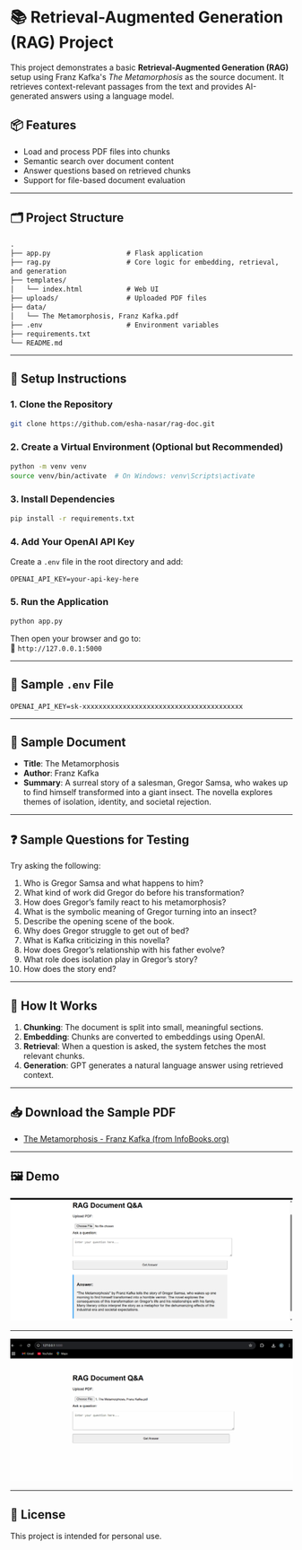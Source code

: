 
# 📚 Retrieval-Augmented Generation (RAG) Project

This project demonstrates a basic **Retrieval-Augmented Generation (RAG)** setup using Franz Kafka's *The Metamorphosis* as the source document. It retrieves context-relevant passages from the text and provides AI-generated answers using a language model.

## 📦 Features

- Load and process PDF files into chunks
- Semantic search over document content
- Answer questions based on retrieved chunks
- Support for file-based document evaluation

---

## 🗂️ Project Structure

```
.
├── app.py                   # Flask application
├── rag.py                   # Core logic for embedding, retrieval, and generation
├── templates/
│   └── index.html           # Web UI
├── uploads/                 # Uploaded PDF files
├── data/
│   └── The Metamorphosis, Franz Kafka.pdf
├── .env                     # Environment variables
├── requirements.txt
└── README.md
```

---

## 🔧 Setup Instructions

### 1. Clone the Repository

```bash
git clone https://github.com/esha-nasar/rag-doc.git
```

### 2. Create a Virtual Environment (Optional but Recommended)

```bash
python -m venv venv
source venv/bin/activate  # On Windows: venv\Scripts\activate
```

### 3. Install Dependencies

```bash
pip install -r requirements.txt
```

### 4. Add Your OpenAI API Key

Create a `.env` file in the root directory and add:

```env
OPENAI_API_KEY=your-api-key-here
```

### 5. Run the Application

```bash
python app.py
```

Then open your browser and go to:  
📍 `http://127.0.0.1:5000`

---

## 📄 Sample `.env` File

```env
OPENAI_API_KEY=sk-xxxxxxxxxxxxxxxxxxxxxxxxxxxxxxxxxxxxxxxx
```
---

## 📘 Sample Document

- **Title**: The Metamorphosis  
- **Author**: Franz Kafka  
- **Summary**: A surreal story of a salesman, Gregor Samsa, who wakes up to find himself transformed into a giant insect. The novella explores themes of isolation, identity, and societal rejection.

---

## ❓ Sample Questions for Testing

Try asking the following:

1. Who is Gregor Samsa and what happens to him?
2. What kind of work did Gregor do before his transformation?
3. How does Gregor’s family react to his metamorphosis?
4. What is the symbolic meaning of Gregor turning into an insect?
5. Describe the opening scene of the book.
6. Why does Gregor struggle to get out of bed?
7. What is Kafka criticizing in this novella?
8. How does Gregor’s relationship with his father evolve?
9. What role does isolation play in Gregor’s story?
10. How does the story end?

---

## 🤖 How It Works

1. **Chunking**: The document is split into small, meaningful sections.
2. **Embedding**: Chunks are converted to embeddings using OpenAI.
3. **Retrieval**: When a question is asked, the system fetches the most relevant chunks.
4. **Generation**: GPT generates a natural language answer using retrieved context.

---

## 📥 Download the Sample PDF

- [The Metamorphosis - Franz Kafka (from InfoBooks.org)](https://www.infobooks.org/pdfview/the-metamorphosis-franz-kafka-169/)

---

## 🖼️ Demo
![Demo](assets/rag.png)

---
![Demo](assets/rag-doc-qa.gif)

---

## 🧠 License

This project is intended for personal use.
